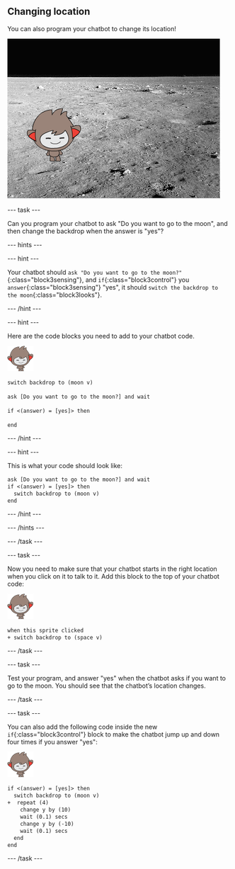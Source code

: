 ## Changing location

You can also program your chatbot to change its location!

![Testing a changing backdrop](images/chatbot-backdrop-moon.png)

--- task ---

Can you program your chatbot to ask "Do you want to go to the moon", and then change the backdrop when the answer is "yes"?

--- hints ---

--- hint ---

Your chatbot should `ask "Do you want to go to the moon?"`{:class="block3sensing"}, and `if`{:class="block3control"} you `answer`{:class="block3sensing"} "yes", it should `switch the backdrop to the moon`{:class="block3looks"}.

--- /hint ---

--- hint ---

Here are the code blocks you need to add to your chatbot code.

![nano sprite](images/nano-sprite.png)
```blocks3
switch backdrop to (moon v)

ask [Do you want to go to the moon?] and wait

if <(answer) = [yes]> then 

end
```

--- /hint ---

--- hint ---

This is what your code should look like:

```blocks3
ask [Do you want to go to the moon?] and wait
if <(answer) = [yes]> then 
  switch backdrop to (moon v)
end
```

--- /hint ---

--- /hints ---

--- /task ---

--- task ---

Now you need to make sure that your chatbot starts in the right location when you click on it to talk to it. Add this block to the top of your chatbot code:

![nano sprite](images/nano-sprite.png)
```blocks3
when this sprite clicked
+ switch backdrop to (space v)
```

--- /task ---

--- task ---

Test your program, and answer "yes" when the chatbot asks if you want to go to the moon. You should see that the chatbot’s location changes.

--- /task ---

--- task ---

You can also add the following code inside the new `if`{:class="block3control"} block to make the chatbot jump up and down four times if you answer "yes":

![nano sprite](images/nano-sprite.png)
```blocks3
if <(answer) = [yes]> then 
  switch backdrop to (moon v)
+  repeat (4) 
    change y by (10)
    wait (0.1) secs
    change y by (-10)
    wait (0.1) secs
  end
end
```

--- /task ---
